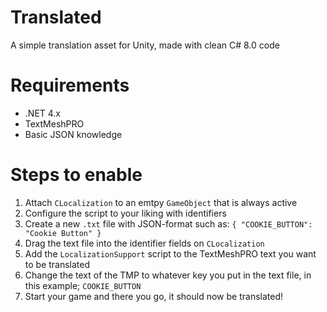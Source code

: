 # Translated
A simple translation asset for Unity, made with clean C# 8.0 code
# Requirements
- .NET 4.x
- TextMeshPRO
- Basic JSON knowledge
# Steps to enable
1. Attach `CLocalization` to an emtpy `GameObject` that is always active
2. Configure the script to your liking with identifiers
3. Create a new `.txt` file with JSON-format such as:
`{ "COOKIE_BUTTON": "Cookie Button" }`
4. Drag the text file into the identifier fields on `CLocalization`
5. Add the `LocalizationSupport` script to the TextMeshPRO text you want to be translated
6. Change the text of the TMP to whatever key you put in the text file, in this example; `COOKIE_BUTTON`
7. Start your game and there you go, it should now be translated!
